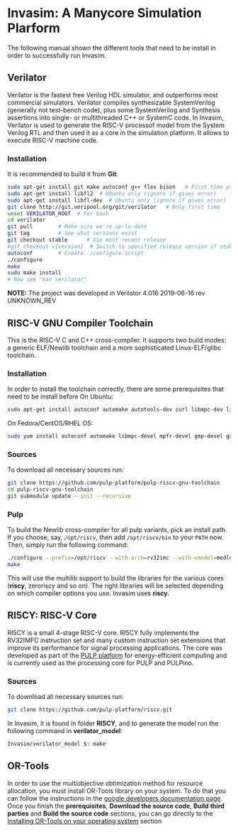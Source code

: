 # Invasim: A Manycore Simulation Plarform

The following manual shown the different tools that need to be install in order to successfully run Invasim.

## Verilator
Verilator is the fastest free Verilog HDL simulator, and outperforms most commercial simulators. Verilator compiles synthesizable SystemVerilog (generally not test-bench code), plus some SystemVerilog and Synthesis assertions into single- or multithreaded C++ or SystemC code. 
In Invasim, Verilator is used to generate the RISC-V processof model from the System Verilog RTL and then used it as a core in the simulation platform. It allows to execute RISC-V machine code.

### Installation
It is recommended to build it from **Git**:
```bash
sudo apt-get install git make autoconf g++ flex bison   # First time prerequisites 
sudo apt-get install libfl2  # Ubuntu only (ignore if gives error)
sudo apt-get install libfl-dev  # Ubuntu only (ignore if gives error)
git clone http://git.veripool.org/git/verilator   # Only first time
unset VERILATOR_ROOT  # For bash
cd verilator
git pull        # Make sure we're up-to-date
git tag         # See what versions exist
git checkout stable      # Use most recent release
#git checkout v{version}  # Switch to specified release version if stable doesn't work in project
autoconf        # Create ./configure script
./configure
make
sudo make install
# Now see "man verilator"
```

**NOTE:** The project was developed in Verilator 4.016 2019-06-16 rev UNKNOWN_REV

## RISC-V GNU Compiler Toolchain
This is the RISC-V C and C++ cross-compiler. It supports two build modes: a generic ELF/Newlib toolchain and a more sophisticated Linux-ELF/glibc toolchain.

### Installation
In order to install the toolchain correctly, there are some prerequisites that need to be install before On Ubuntu:
```bash
sudo apt-get install autoconf automake autotools-dev curl libmpc-dev libmpfr-dev libgmp-dev gawk build-essential bison flex texinfo gperf libtool patchutils bc zlib1g-dev
```
On Fedora/CentOS/RHEL OS:
```bash
sudo yum install autoconf automake libmpc-devel mpfr-devel gmp-devel gawk  bison flex texinfo patchutils gcc gcc-c++ zlib-devel
```
### Sources
To download all necessary sources run:
```bash
git clone https://github.com/pulp-platform/pulp-riscv-gnu-toolchain
cd pulp-riscv-gnu-toolchain
git submodule update --init --recursive
```
### Pulp
To build the Newlib cross-compiler for all pulp variants, pick an install path. If you choose, say, `/opt/riscv`, then add `/opt/riscv/bin` to your `PATH` now. Then, simply run the following command:
```bash
./configure --prefix=/opt/riscv --with-arch=rv32imc --with-cmodel=medlow --enable-multilib
make
```
This will use the multilib support to build the libraries for the various cores (**riscy**, zeroriscy and so on). The right libraries will be selected depending on which compiler options you use. Invasim uses **riscy**.

## RI5CY: RISC-V Core
RI5CY is a small 4-stage RISC-V core. RI5CY fully implements the RV32IMFC instruction set and many custom instruction set extensions that improve its performance for signal processing applications. The core was developed as part of the [PULP platform](http://pulp.ethz.ch/) for energy-efficient computing and is currently used as the processing core for PULP and PULPino.
### Sources
To download all necessary sources run:
```bash
git clone https://github.com/pulp-platform/riscv.git
```

In Invasim, it is found in folder **RI5CY**, and to generate the model run the following command in **verilator_model**:
```bash
Invasim/verilator_model $: make
```
## OR-Tools
In order to use the multiobjective obtimization method for resource allocation, you must install OR-Tools library on your system. To do that you can follow the instructions in the [google developers documentation page](https://developers.google.com/optimization/install/cpp/source_linux). Once you finish the **prerequisites**, **Download the source code**, **Build third parties** and **Build the source code** sections, you can go directly to the [Installing OR-Tools on your operating system](https://developers.google.com/optimization/install/cpp/source_linux#installing-or-tools-on-your-operating-system) section